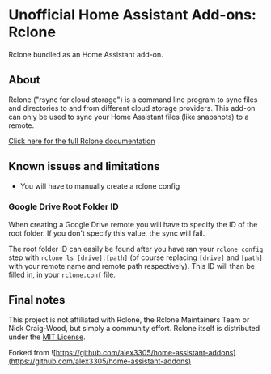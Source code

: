 # Unofficial Home Assistant Add-ons: Rclone

Rclone bundled as an Home Assistant add-on.

## About

Rclone ("rsync for cloud storage") is a command line program to sync files and
directories to and from different cloud storage providers. This add-on can only
be used to sync your Home Assistant files (like snapshots) to a remote.

[Click here for the full Rclone documentation](https://rclone.org/docs/)

## Known issues and limitations

- You will have to manually create a rclone config

### Google Drive Root Folder ID

When creating a Google Drive remote you will have to specify the ID of the root
folder. If you don't specify this value, the sync will fail.

The root folder ID can easily be found after you have ran your `rclone config`
step with `rclone ls [drive]:[path]` (of course replacing `[drive]` and `[path]`
with your remote name and remote path respectively). This ID will than be filled
in, in your `rclone.conf` file.

## Final notes

This project is not affiliated with Rclone, the Rclone Maintainers Team or Nick
Craig-Wood, but simply a community effort. Rclone itself is distributed under
the [MIT License](https://rclone.org/licence/).

Forked from ![https://github.com/alex3305/home-assistant-addons](https://github.com/alex3305/home-assistant-addons)
